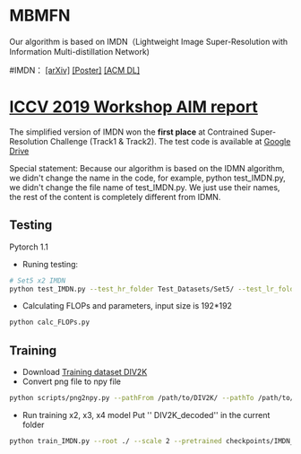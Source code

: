 # MBMFN
Our algorithm is based on IMDN（Lightweight Image Super-Resolution with Information Multi-distillation Network)

#IMDN：
[[arXiv]](https://arxiv.org/pdf/1909.11856v1.pdf)
[[Poster]](https://github.com/Zheng222/IMDN/blob/master/images/acmmm19_poster.pdf)
[[ACM DL]](https://dl.acm.org/citation.cfm?id=3351084)

# [ICCV 2019 Workshop AIM report](https://arxiv.org/abs/1911.01249)
The simplified version of IMDN won the **first place** at Contrained Super-Resolution Challenge (Track1 & Track2). The test code is available at [Google Drive](https://drive.google.com/open?id=1BQkpqp2oZUH_J_amJv33ehGjx6gvCd0L)


Special statement:
  Because our algorithm is based on the IDMN algorithm, we didn't change the name in the code, for example, python test_IMDN.py, we didn't change the file name of test_IMDN.py. 
We just use their names, the rest of the content is completely different from IDMN.

## Testing
Pytorch 1.1
* Runing testing:
```bash
# Set5 x2 IMDN
python test_IMDN.py --test_hr_folder Test_Datasets/Set5/ --test_lr_folder Test_Datasets/Set5_LR/x2/ --output_folder results/Set5/x2 --checkpoint checkpoints/epoch_x2.pth --upscale_factor 2


```
* Calculating  FLOPs and parameters, input size is 192*192
```bash
python calc_FLOPs.py
```

## Training
* Download [Training dataset DIV2K](https://drive.google.com/open?id=12hOYsMa8t1ErKj6PZA352icsx9mz1TwB)
* Convert png file to npy file
```bash
python scripts/png2npy.py --pathFrom /path/to/DIV2K/ --pathTo /path/to/DIV2K_decoded/
```
* Run training x2, x3, x4 model
Put '' DIV2K_decoded'' in the current folder
```bash
python train_IMDN.py --root ./ --scale 2 --pretrained checkpoints/IMDN_x2.pth

